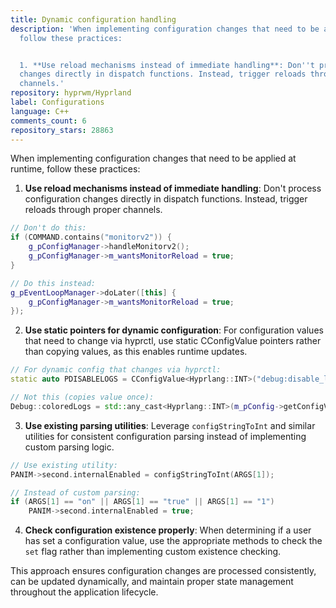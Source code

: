 ```yaml
---
title: Dynamic configuration handling
description: 'When implementing configuration changes that need to be applied at runtime,
  follow these practices:


  1. **Use reload mechanisms instead of immediate handling**: Don''t process configuration
  changes directly in dispatch functions. Instead, trigger reloads through proper
  channels.'
repository: hyprwm/Hyprland
label: Configurations
language: C++
comments_count: 6
repository_stars: 28863
---
```


When implementing configuration changes that need to be applied at runtime, follow these practices:

1. **Use reload mechanisms instead of immediate handling**: Don't process configuration changes directly in dispatch functions. Instead, trigger reloads through proper channels.

```cpp
// Don't do this:
if (COMMAND.contains("monitorv2")) {
    g_pConfigManager->handleMonitorv2();
    g_pConfigManager->m_wantsMonitorReload = true;
}

// Do this instead:
g_pEventLoopManager->doLater([this] {
    g_pConfigManager->m_wantsMonitorReload = true;
});
```

2. **Use static pointers for dynamic configuration**: For configuration values that need to change via hyprctl, use static CConfigValue pointers rather than copying values, as this enables runtime updates.

```cpp
// For dynamic config that changes via hyprctl:
static auto PDISABLELOGS = CConfigValue<Hyprlang::INT>("debug:disable_logs");

// Not this (copies value once):
Debug::coloredLogs = std::any_cast<Hyprlang::INT>(m_pConfig->getConfigValue("debug:colored_stdout_logs"));
```

3. **Use existing parsing utilities**: Leverage `configStringToInt` and similar utilities for consistent configuration parsing instead of implementing custom parsing logic.

```cpp
// Use existing utility:
PANIM->second.internalEnabled = configStringToInt(ARGS[1]);

// Instead of custom parsing:
if (ARGS[1] == "on" || ARGS[1] == "true" || ARGS[1] == "1")
    PANIM->second.internalEnabled = true;
```

4. **Check configuration existence properly**: When determining if a user has set a configuration value, use the appropriate methods to check the `set` flag rather than implementing custom existence checking.

This approach ensures configuration changes are processed consistently, can be updated dynamically, and maintain proper state management throughout the application lifecycle.